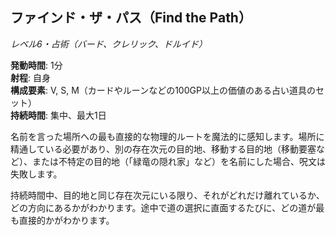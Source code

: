 ## ファインド・ザ・パス（Find the Path）
*レベル6・占術（バード、クレリック、ドルイド）*

**発動時間**: 1分  
**射程**: 自身  
**構成要素**: V, S, M（カードやルーンなどの100GP以上の価値のある占い道具のセット）  
**持続時間**: 集中、最大1日

名前を言った場所への最も直接的な物理的ルートを魔法的に感知します。場所に精通している必要があり、別の存在次元の目的地、移動する目的地（移動要塞など）、または不特定の目的地（「緑竜の隠れ家」など）を名前にした場合、呪文は失敗します。

持続時間中、目的地と同じ存在次元にいる限り、それがどれだけ離れているか、どの方向にあるかがわかります。途中で道の選択に直面するたびに、どの道が最も直接的かがわかります。
